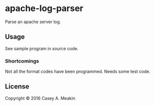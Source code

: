 # apache-log-parser

Parse an apache server log.

## Usage

See sample program in source code.

### Shortcomings

Not all the format codes have been programmed.  Needs some test code.

## License

Copyright © 2016 Casey A. Meakin



